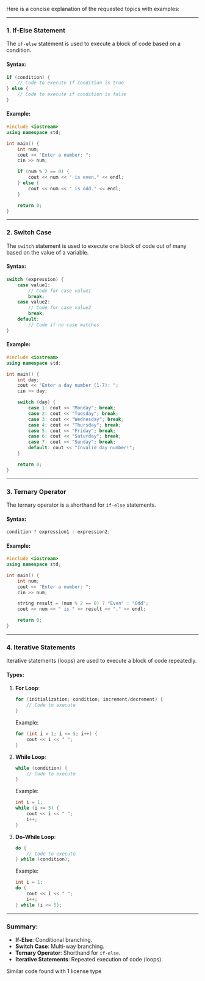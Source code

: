 Here is a concise explanation of the requested topics with examples:

---

### 1. **If-Else Statement**
The `if-else` statement is used to execute a block of code based on a condition.

#### Syntax:
```cpp
if (condition) {
    // Code to execute if condition is true
} else {
    // Code to execute if condition is false
}
```

#### Example:
```cpp
#include <iostream>
using namespace std;

int main() {
    int num;
    cout << "Enter a number: ";
    cin >> num;

    if (num % 2 == 0) {
        cout << num << " is even." << endl;
    } else {
        cout << num << " is odd." << endl;
    }

    return 0;
}
```

---

### 2. **Switch Case**
The `switch` statement is used to execute one block of code out of many based on the value of a variable.

#### Syntax:
```cpp
switch (expression) {
    case value1:
        // Code for case value1
        break;
    case value2:
        // Code for case value2
        break;
    default:
        // Code if no case matches
}
```

#### Example:
```cpp
#include <iostream>
using namespace std;

int main() {
    int day;
    cout << "Enter a day number (1-7): ";
    cin >> day;

    switch (day) {
        case 1: cout << "Monday"; break;
        case 2: cout << "Tuesday"; break;
        case 3: cout << "Wednesday"; break;
        case 4: cout << "Thursday"; break;
        case 5: cout << "Friday"; break;
        case 6: cout << "Saturday"; break;
        case 7: cout << "Sunday"; break;
        default: cout << "Invalid day number!";
    }

    return 0;
}
```

---

### 3. **Ternary Operator**
The ternary operator is a shorthand for `if-else` statements.

#### Syntax:
```cpp
condition ? expression1 : expression2;
```

#### Example:
```cpp
#include <iostream>
using namespace std;

int main() {
    int num;
    cout << "Enter a number: ";
    cin >> num;

    string result = (num % 2 == 0) ? "Even" : "Odd";
    cout << num << " is " << result << "." << endl;

    return 0;
}
```

---

### 4. **Iterative Statements**
Iterative statements (loops) are used to execute a block of code repeatedly.

#### Types:
1. **For Loop**:
   ```cpp
   for (initialization; condition; increment/decrement) {
       // Code to execute
   }
   ```
   Example:
   ```cpp
   for (int i = 1; i <= 5; i++) {
       cout << i << " ";
   }
   ```

2. **While Loop**:
   ```cpp
   while (condition) {
       // Code to execute
   }
   ```
   Example:
   ```cpp
   int i = 1;
   while (i <= 5) {
       cout << i << " ";
       i++;
   }
   ```

3. **Do-While Loop**:
   ```cpp
   do {
       // Code to execute
   } while (condition);
   ```
   Example:
   ```cpp
   int i = 1;
   do {
       cout << i << " ";
       i++;
   } while (i <= 5);
   ```

---

### Summary:
- **If-Else**: Conditional branching.
- **Switch Case**: Multi-way branching.
- **Ternary Operator**: Shorthand for `if-else`.
- **Iterative Statements**: Repeated execution of code (loops).

Similar code found with 1 license type